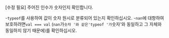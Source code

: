 [수정 필요]
주어진 인수가 숫자인지 확인합니다.

-`typeof`를 사용하여 값이 숫자 원시로 분류되어 있는지 확인하십시오.
-`nan`에 대항하여 보호하려면`val === val` (`nan`가`숫자 '와 같은'typeof '가`숫자'와 동일하고 그 자체와 동일하지 않기 때문에)를 확인하십시오.